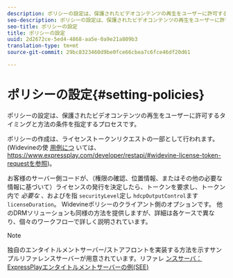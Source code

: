 ```yaml
---
description: ポリシーの設定は、保護されたビデオコンテンツの再生をユーザーに許可するタイミングと方法の条件を指定するプロセスです。
seo-description: ポリシーの設定は、保護されたビデオコンテンツの再生をユーザーに許可するタイミングと方法の条件を指定するプロセスです。
seo-title: ポリシーの設定
title: ポリシーの設定
uuid: 2d2672ce-5ed4-4868-aa5e-0a9e21a809b3
translation-type: tm+mt
source-git-commit: 29bc8323460d9be0fce66cbea7c6fce46df20d61

---
```



# ポリシーの設定{#setting-policies}

ポリシーの設定は、保護されたビデオコンテンツの再生をユーザーに許可するタイミングと方法の条件を指定するプロセスです。

ポリシーの作成は、ライセンストークンリクエストの一部として行われます。 (Widevineの使 [用例につ](https://www.expressplay.com/developer/restapi/#widevine-license-token-request) いては、https://www.expressplay.com/developer/restapi/#widevine-license-token-requestを参照)。

お客様のサーバー側コードが、（権限の確認、位置情報、またはその他の必要な情報に基づいて）ライセンスの発行を決定したら、トークンを要求し、トークン内で *必要な* 、およびを指 `securityLevel`定し `hdcpOutputControl`ます `licenseDuration`。 Widevineポリシーのクライアント側のオプションです。 他のDRMソリューションも同様の方法を提供しますが、詳細は各ケースで異なり、個々のワークフローで詳しく説明されています。

>[!NOTE]
>
>独自のエンタイトルメントサーバー/ストアフロントを実装する方法を示すサンプルリファレンスサーバーが用意されています。リファレ [ンスサーバ：ExpressPlayエンタイトルメントサーバーの例(SEE)](../../multi-drm-workflows/feature-topics/sees-reference-server.md)

